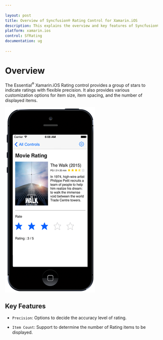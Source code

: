 ```yaml
---

layout: post
title: Overview of Syncfusion® Rating Control for Xamarin.iOS
description: This explains the overview and key features of Syncfusion® Essential® Xamarin.iOS Rating Control.
platform: xamarin.ios
control: SfRating
documentation: ug

---
```


# Overview

The Essential<sup>®</sup> Xamarin.iOS Rating control provides a group of stars to indicate ratings with flexible precision. It also provides various customization options for item size, item spacing, and the number of displayed items.

![SfRating Control Overview](images/overview.png)

## Key Features

* `Precision`: Options to decide the accuracy level of rating.

* `Item Count`: Support to determine the number of Rating items to be displayed.
